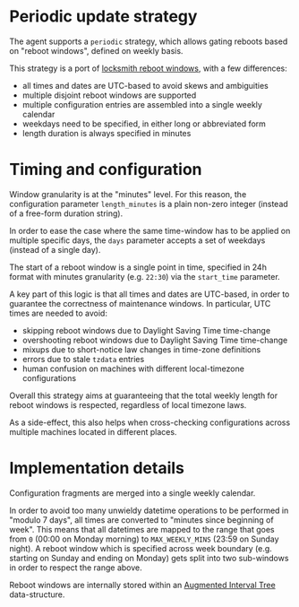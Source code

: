 # Periodic update strategy 

The agent supports a `periodic` strategy, which allows gating reboots based on "reboot windows", defined on weekly basis.

This strategy is a port of [locksmith reboot windows][locksmith], with a few differences:

 * all times and dates are UTC-based to avoid skews and ambiguities
 * multiple disjoint reboot windows are supported
 * multiple configuration entries are assembled into a single weekly calendar
 * weekdays need to be specified, in either long or abbreviated form
 * length duration is always specified in minutes

[locksmith]: https://github.com/coreos/locksmith/tree/v0.6.2#reboot-windows

# Timing and configuration

Window granularity is at the "minutes" level. For this reason, the configuration parameter `length_minutes` is a plain non-zero integer (instead of a free-form duration string).

In order to ease the case where the same time-window has to be applied on multiple specific days, the `days` parameter accepts a set of weekdays (instead of a single day).

The start of a reboot window is a single point in time, specified in 24h format with minutes granularity (e.g. `22:30`) via the `start_time` parameter.

A key part of this logic is that all times and dates are UTC-based, in order to guarantee the correctness of maintenance windows.
In particular, UTC times are needed to avoid:

 * skipping reboot windows due to Daylight Saving Time time-change
 * overshooting reboot windows due to Daylight Saving Time time-change
 * mixups due to short-notice law changes in time-zone definitions
 * errors due to stale `tzdata` entries
 * human confusion on machines with different local-timezone configurations

Overall this strategy aims at guaranteeing that the total weekly length for reboot windows is respected, regardless of local timezone laws.

As a side-effect, this also helps when cross-checking configurations across multiple machines located in different places.

# Implementation details

Configuration fragments are merged into a single weekly calendar.

In order to avoid too many unwieldy datetime operations to be performed in "modulo 7 days", all times are converted to "minutes since beginning of week".
This means that all datetimes are mapped to the range that goes from `0` (00:00 on Monday morning) to `MAX_WEEKLY_MINS` (23:59 on Sunday night).
A reboot window which is specified across week boundary (e.g. starting on Sunday and ending on Monday) gets split into two sub-windows in order to respect the range above.

Reboot windows are internally stored within an [Augmented Interval Tree](https://en.wikipedia.org/wiki/Interval_tree#Augmented_tree) data-structure.
